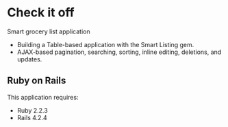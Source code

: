 Check it off
================

Smart grocery list application

- Building a Table-based application with the Smart Listing gem. 
- AJAX-based pagination, searching, sorting, inline editing, deletions, and updates.

Ruby on Rails
-------------

This application requires:

- Ruby 2.2.3
- Rails 4.2.4

